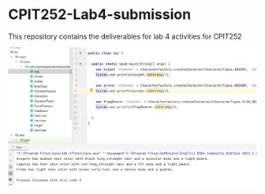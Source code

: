# CPIT252-Lab4-submission
This repository contains the deliverables for lab 4 activities for CPIT252

![alt text](Screenshots/output%201.jpg)

